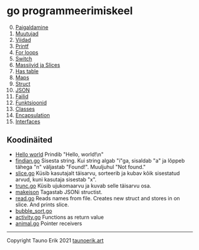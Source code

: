 # go programmeerimiskeel

0. [Paigaldamine](./0-paigaldamine.md)
1. [Muutujad](./1-muutujad.md)
2. [Viidad](./1-viidad.md)
3. [Printf](./1-printing.md)
4. [For loops](./1-for_loops.md)
5. [Switch](./1-switch.md)
6. [Massiivid ja Slices](./1-array.md)
7. [Has table](./1-hash-table.md)
8. [Maps](./1-maps.md)
9. [Struct](./1-struct.md)
10. [JSON](./1-json.md)
11. [Failid](./1-files.md)
12. [Funktsioonid](./2-func.md)
13. [Classes](./2-classes.md)
14. [Encapsulation](./2-encapsulation.md)
15. [Interfaces](./2-interfaces.md)


## Koodinäited

* [Hello world](src/0-hello_world/main.go) Prindib "Hello, world!\n"
* [findian.go](src/0-findian/findian.go) Sisesta string. Kui string algab "i"ga, sisaldab "a" ja lõppeb tähega "n" väljastab "Found!". Muuljuhul "Not found."
* [slice.go](src/0-slice/slice.go) Küsib kasutajalt täisarvu, sorteerib ja kubav kõik sisestatud arvud, kuni kasutaja sisestab "x".
* [trunc.go](src/0-trunc/trunc.go) Küsib ujukomaarvu ja kuvab selle täisarvu osa.
* [makejson](src/0-makejson/makejson.go) Tagastab JSONi structist.
* [read.go](src/0-read/read.go) Reads names from file. Creates new struct and stores in on slice. And prints slice.
* [bubble_sort.go](src/1-sort/bubble_sort.go)
* [activity.go](src/1-activity/activity.go) Functions as return value
* [animal.go](src/1-animal/animal.go) Pointer receivers

___

Copyright Tauno Erik 2021 [taunoerik.art](https://taunoerik.art/)